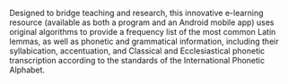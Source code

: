  Designed to bridge teaching and research, this innovative e-learning resource (available as both a program and an Android mobile app) uses original algorithms to provide a frequency list of the most common Latin lemmas, as well as phonetic and grammatical information, including their syllabication, accentuation, and Classical and Ecclesiastical phonetic transcription according to the standards of the International Phonetic Alphabet.
